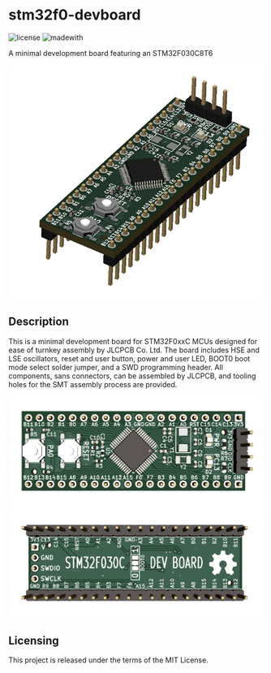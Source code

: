 # stm32f0-devboard
![license](https://img.shields.io/github/license/electronictoast/stm32f0-devboard) ![madewith](https://img.shields.io/badge/made%20with-KiCad-blue)

A minimal development board featuring an STM32F030C8T6

![iso](img/stm32f0-devboard.png)

## Description
This is a minimal development board for STM32F0xxC MCUs designed for ease of turnkey assembly by JLCPCB Co. Ltd. The board includes HSE and LSE oscillators, reset and user button, power and user LED, BOOT0 boot mode select solder jumper, and a SWD programming header. All components, sans connectors, can be assembled by JLCPCB, and tooling holes for the SMT assembly process are provided.

![front](img/stm32f0-devboard-front.png)
![back](img/stm32f0-devboard-back.png)

## Licensing
This project is released under the terms of the MIT License.
